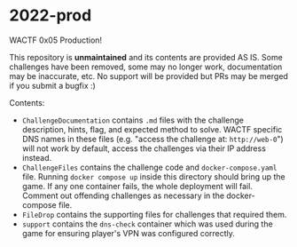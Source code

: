 # 2022-prod

WACTF 0x05 Production!

This repository is **unmaintained** and its contents are provided AS IS. Some challenges have been removed, some may no longer work, documentation may be inaccurate, etc. No support will be provided but PRs may be merged if you submit a bugfix :)

Contents:
* `ChallengeDocumentation` contains `.md` files with the challenge description, hints, flag, and expected method to solve. WACTF specific DNS names in these files (e.g. "access the challenge at: `http://web-0`") will not work by default, access the challenges via their IP address instead.
* `ChallengeFiles` contains the challenge code and `docker-compose.yaml` file. Running `docker compose up` inside this directory should bring up the game. If any one container fails, the whole deployment will fail. Comment out offending challenges as necessary in the docker-compose file.
* `FileDrop` contains the supporting files for challenges that required them.
* `support` contains the `dns-check` container which was used during the game for ensuring player's VPN was configured correctly.
